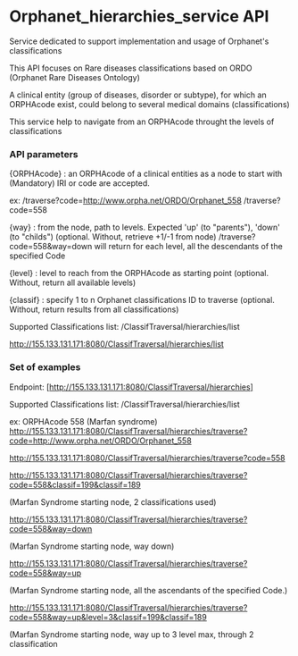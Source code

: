 # Orphanet_hierarchies_service API
Service dedicated to support implementation and usage of Orphanet's classifications

This API focuses on Rare diseases classifications based on ORDO (Orphanet Rare Diseases Ontology)

A clinical entity (group of diseases, disorder or subtype), for which an ORPHAcode exist, could belong to several medical domains (classifications)

This service help to navigate from an ORPHAcode throught the levels of classifications

### API parameters
{ORPHAcode} : an ORPHAcode of a clinical entities as a node to start with (Mandatory)
IRI or code are accepted.

ex:
/traverse?code=http://www.orpha.net/ORDO/Orphanet_558 
/traverse?code=558

{way} : from the node, path to levels. Expected 'up' (to "parents"), 'down' (to "childs") (optional. Without, retrieve +1/-1 from node)
/traverse?code=558&way=down will return for each level, all the descendants of the specified Code

{level} : level to reach from the ORPHAcode as starting point (optional. Without, return all available levels)

{classif} : specify 1 to n Orphanet classifications ID to traverse (optional. Without, return results from all classifications)

Supported Classifications list:
/ClassifTraversal/hierarchies/list

http://155.133.131.171:8080/ClassifTraversal/hierarchies/list



### Set of examples
Endpoint:
[http://155.133.131.171:8080/ClassifTraversal/hierarchies]

Supported Classifications list:
/ClassifTraversal/hierarchies/list

ex: ORPHAcode 558 (Marfan syndrome)
http://155.133.131.171:8080/ClassifTraversal/hierarchies/traverse?code=http://www.orpha.net/ORDO/Orphanet_558

http://155.133.131.171:8080/ClassifTraversal/hierarchies/traverse?code=558

http://155.133.131.171:8080/ClassifTraversal/hierarchies/traverse?code=558&classif=199&classif=189

(Marfan Syndrome starting node, 2 classifications used)

http://155.133.131.171:8080/ClassifTraversal/hierarchies/traverse?code=558&way=down

(Marfan Syndrome starting node, way down)

http://155.133.131.171:8080/ClassifTraversal/hierarchies/traverse?code=558&way=up

(Marfan Syndrome starting node, all the ascendants of the specified Code.)

http://155.133.131.171:8080/ClassifTraversal/hierarchies/traverse?code=558&way=up&level=3&classif=199&classif=189

(Marfan Syndrome starting node, way up to 3 level max, through 2 classification


